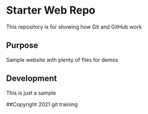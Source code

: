 # Starter Web Repo

This repository is for showing how Git and GitHub work

## Purpose

Sample website with plenty of files for demos

## Development
This is just a sample

##Copyright
2021 git training